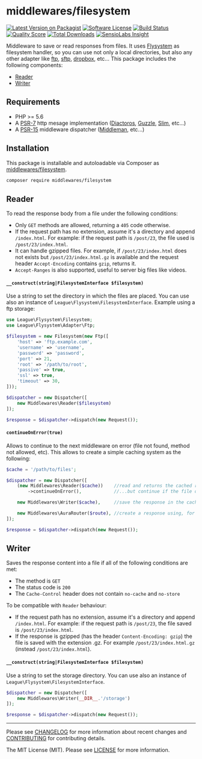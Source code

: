 # middlewares/filesystem

[![Latest Version on Packagist][ico-version]][link-packagist]
[![Software License][ico-license]](LICENSE.md)
[![Build Status][ico-travis]][link-travis]
[![Quality Score][ico-scrutinizer]][link-scrutinizer]
[![Total Downloads][ico-downloads]][link-downloads]
[![SensioLabs Insight][ico-sensiolabs]][link-sensiolabs]

Middleware to save or read responses from files. It uses [Flysystem](http://flysystem.thephpleague.com/) as filesystem handler, so you can use not only a local directories, but also any other adapter like [ftp](http://flysystem.thephpleague.com/adapter/ftp/), [sftp](http://flysystem.thephpleague.com/adapter/sftp/), [dropbox](http://flysystem.thephpleague.com/adapter/dropbox/), etc... This package includes the following components:

* [Reader](#reader)
* [Writer](#writer)

## Requirements

* PHP >= 5.6
* A [PSR-7](https://packagist.org/providers/psr/http-message-implementation) http mesage implementation ([Diactoros](https://github.com/zendframework/zend-diactoros), [Guzzle](https://github.com/guzzle/psr7), [Slim](https://github.com/slimphp/Slim), etc...)
* A [PSR-15](https://github.com/http-interop/http-middleware) middleware dispatcher ([Middleman](https://github.com/mindplay-dk/middleman), etc...)

## Installation

This package is installable and autoloadable via Composer as [middlewares/filesystem](https://packagist.org/packages/middlewares/filesystem).

```sh
composer require middlewares/filesystem
```

## Reader

To read the response body from a file under the following conditions:

* Only `GET` methods are allowed, returning a `405` code otherwise.
* If the request path has no extension, assume it's a directory and append `/index.html`. For example: if the request path is `/post/23`, the file used is `/post/23/index.html`.
* It can handle gzipped files. For example, if `/post/23/index.html` does not exists but `/post/23/index.html.gz` is available and the request header `Accept-Encoding` contains `gzip`, returns it.
* `Accept-Ranges` is also supported, useful to server big files like videos.

#### `__construct(string|FilesystemInterface $filesystem)`

Use a string to set the directory in which the files are placed. You can use also an instance of `League\Flysystem\FilesystemInterface`. Example using a ftp storage:

```php
use League\Flysystem\Filesystem;
use League\Flysystem\Adapter\Ftp;

$filesystem = new Filesystem(new Ftp([
    'host' => 'ftp.example.com',
    'username' => 'username',
    'password' => 'password',
    'port' => 21,
    'root' => '/path/to/root',
    'passive' => true,
    'ssl' => true,
    'timeout' => 30,
]));

$dispatcher = new Dispatcher([
    new Middlewares\Reader($filesystem)
]);

$response = $dispatcher->dispatch(new Request());
```

#### `continueOnError(true)`

Allows to continue to the next middleware on error (file not found, method not allowed, etc). This allows to create a simple caching system as the following:

```php
$cache = '/path/to/files';

$dispatcher = new Dispatcher([
    (new Middlewares\Reader($cache))    //read and returns the cached response...
        ->continueOnError(),            //...but continue if the file does not exists

    new Middlewares\Writer($cache),     //save the response in the cache

    new Middlewares\AuraRouter($route), //create a response using, for example, Aura.Router
]);

$response = $dispatcher->dispatch(new Request());
```

## Writer

Saves the response content into a file if all of the following conditions are met:

* The method is `GET`
* The status code is `200`
* The `Cache-Control` header does not contain `no-cache` and `no-store`

To be compatible with `Reader` behaviour:

* If the request path has no extension, assume it's a directory and append `/index.html`. For example: if the request path is `/post/23`, the file saved is `/post/23/index.html`.
* If the response is gzipped (has the header `Content-Encoding: gzip`) the file is saved with the extension .gz. For example `/post/23/index.html.gz` (instead `/post/23/index.html`).

#### `__construct(string|FilesystemInterface $filesystem)`

Use a string to set the storage directory. You can use also an instance of `League\Flysystem\FilesystemInterface`.

```php
$dispatcher = new Dispatcher([
    new Middlewares\Writer(__DIR__.'/storage')
]);

$response = $dispatcher->dispatch(new Request());
```
---

Please see [CHANGELOG](CHANGELOG.md) for more information about recent changes and [CONTRIBUTING](CONTRIBUTING.md) for contributing details.

The MIT License (MIT). Please see [LICENSE](LICENSE) for more information.

[ico-version]: https://img.shields.io/packagist/v/middlewares/filesystem.svg?style=flat-square
[ico-license]: https://img.shields.io/badge/license-MIT-brightgreen.svg?style=flat-square
[ico-travis]: https://img.shields.io/travis/middlewares/filesystem/master.svg?style=flat-square
[ico-scrutinizer]: https://img.shields.io/scrutinizer/g/middlewares/filesystem.svg?style=flat-square
[ico-downloads]: https://img.shields.io/packagist/dt/middlewares/filesystem.svg?style=flat-square
[ico-sensiolabs]: https://img.shields.io/sensiolabs/i/48561559-323f-459d-8ed8-5d7ba81f5652.svg?style=flat-square

[link-packagist]: https://packagist.org/packages/middlewares/filesystem
[link-travis]: https://travis-ci.org/middlewares/filesystem
[link-scrutinizer]: https://scrutinizer-ci.com/g/middlewares/filesystem
[link-downloads]: https://packagist.org/packages/middlewares/filesystem
[link-sensiolabs]: https://insight.sensiolabs.com/projects/48561559-323f-459d-8ed8-5d7ba81f5652
